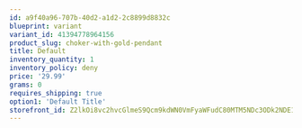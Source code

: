 ```yaml
---
id: a9f40a96-707b-40d2-a1d2-2c8899d8832c
blueprint: variant
variant_id: 41394778964156
product_slug: choker-with-gold-pendant
title: Default
inventory_quantity: 1
inventory_policy: deny
price: '29.99'
grams: 0
requires_shipping: true
option1: 'Default Title'
storefront_id: Z2lkOi8vc2hvcGlmeS9Qcm9kdWN0VmFyaWFudC80MTM5NDc3ODk2NDE1Ng==
---
```

